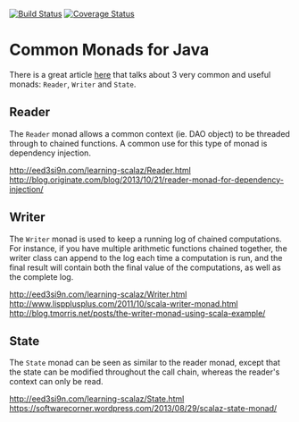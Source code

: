 [![Build Status](https://travis-ci.org/enelson/java_monads.svg?branch=master)](https://travis-ci.org/enelson/java_monads)
[![Coverage Status](https://codecov.io/github/enelson/java_monads/coverage.png?branch=master)](https://codecov.io/github/enelson/java_monads?branch=master)

# Common Monads for Java

There is a great article [here](http://adit.io/posts/2013-06-10-three-useful-monads.html) that talks about 3 very common and useful monads: `Reader`, `Writer` and `State`. 

## Reader

The `Reader` monad allows a common context (ie. DAO object) to be threaded through to chained functions. A common use for this type of monad is dependency injection.

http://eed3si9n.com/learning-scalaz/Reader.html  
http://blog.originate.com/blog/2013/10/21/reader-monad-for-dependency-injection/

## Writer

The `Writer` monad is used to keep a running log of chained computations. For instance, if you have multiple arithmetic functions chained together, the writer class can append to the log each time a computation is run, and the final result will contain both the final value of the computations, as well as the complete log.

http://eed3si9n.com/learning-scalaz/Writer.html  
http://www.lispplusplus.com/2011/10/scala-writer-monad.html  
http://blog.tmorris.net/posts/the-writer-monad-using-scala-example/

## State

The `State` monad can be seen as similar to the reader monad, except that the state can be modified throughout the call chain, whereas the reader's context can only be read. 

http://eed3si9n.com/learning-scalaz/State.html  
https://softwarecorner.wordpress.com/2013/08/29/scalaz-state-monad/
